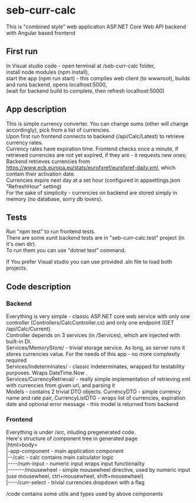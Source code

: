# seb-curr-calc

This is "combined style" web application ASP.NET Core Web API backend with Angular based frontend

## First run

In Visual studio code - open terminal at /seb-curr-calc folder,\
install node modules (npm install),\
start the app (npm run start) - this compiles web client (to wwwroot), builds and runs backend, opens localhost:5000,\
(wait for backend build to complete, then refresh localhost:5000)

## App description

This is simple currency converter. You can change sums (other will change accordingly), pick from a list of currencies.\
Upon first run frontend connects to backend (/api/Calc/Latest) to retrieve currency rates.\
Currency rates have expiration time. Frontend checks once a minute, if retrieved currencies are not yet expired, if they are - it requests new ones;\
Backend retrieves currencies from https://www.ecb.europa.eu/stats/eurofxref/eurofxref-daily.xml, which contain their activation date.\
Currencies expire next day at a set hour (configured in appsettings.json "RefreshHour" setting)\
For the sake of simplicity - currencies on backend are stored simply in memory (no database, sorry db lovers).

## Tests

Run "npm test" to run frontend tests.\
There are some xunit backend tests are in "seb-curr-calc.test" project (in it's own dir).\
To run them you can use "dotnet test" command.

If You prefer Visual studio you can use provided .sln file to load both projects.

## Code description
### Backend
Everything is very simple - classic ASP.NET core web service with only one controller (Controllers/CalcController.cs) and only one endpoint (GET /api/Calc/Current).\
Controller depends on 3 services (in /Services), which are injected with built-in DI.\
Services/MemoryStore/ - trivial storage service. As long, as server runs it stores currencies value. For the needs of this app - no more complexity required\
Services/Indeterminates/ - classic indeterminates, wrapped for testability purposes. Wraps DateTime.Now .\
Services/CurrencyRetrieval/ - really simple implementation of retrieving xml with currencies from given url, and parsing it\
Models - contains 2 trivial DTO objects. CurrencyDTO - simple currency name and rate pair, CurrencyListDTO - wraps list of currencies, expiration date and optional error message - this model is returned from backend

### Frontend
Everything is under /src, inluding pregenerated code.\
Here's structure of component tree in generated page\
|html>body>\
|-app-component     - main application component\
|--/calc            - calc contains main calculator logic\
|----/num-input     - numeric input wraps input functionality\
|-------/mousewheel - simple mousewheel directive, used by numeric input (use mousewheel, ctrl+mousewheel, shift+mousewheel)\
|----/curr-select   - trivial currencies dropdown with a flag
 
/code contains some utils and types used by above components



